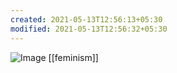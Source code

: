 ```yaml
---
created: 2021-05-13T12:56:13+05:30
modified: 2021-05-13T12:56:32+05:30
---
```


![Image](./image_picker5703396432413909068.jpg)
[[feminism]]
